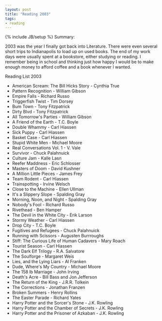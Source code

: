 ```yaml
---
layout: post
title: "Reading 2003"
tags:
- reading
---
```

{% include JB/setup %}
Summary:

2003 was the year I finally got back into Literature. There were even several short trips to Indianapolis to load up on used books. The end of my work days were usually spent at a bookstore, either studying or reading. I remember being in school and thinking just how happy I would be to make enough money to afford coffee and a book whenever I wanted.


Reading List 2003
* American Scream: The Bill Hicks Story - Cynthia True
* Pattern Recognition - William Gibson
* Empire Falls - Richard Russo
* Triggerfish Twist - Tim Dorsey
* Bum Town - Tony Fitzpatrick
* Dirty Blvd - Tony Fitzpatrick
* All Tomorrow's Parties - William Gibson
* A Friend of the Earth - T.C. Boyle
* Double Whammy - Carl Hiassen
* Sick Puppy - Carl Hiassen
* Basket Case - Carl Hiassen
* Stupid White Men - Michael Moore
* Real Conversations Vol. 1 - V. Vale
* Survivor - Chuck Palahnuick
* Culture Jam - Kalle Lasn
* Reefer Maddness - Eric Schlosser
* Masters of Doom - David Kushner
* A Million Little Pieces - James Frey
* Team Rodent - Carl Hiassen
* Trainspotting - Irvine Welsch
* Close to the Machine - Ellen Ullman
* It's a Slippery Slope - Spalding Gray
* Morning, Noon, and Night - Spalding Gray
* Nobody's Fool - Richard Russo
* Rivethead - Ben Hamper
* The Devil in the White City - Erik Larson
* Stormy Weather - Carl Hiassen
* Drop City - T.C. Boyle
* Fugitives and Refugees - Chuck Palahnuick
* Running with Scissors - Augusten Burrroughs
* Stiff: The Curious Life of Human Cadavers - Mary Roach
* Tourist Season - Carl Hiassen
* The Dark Elf Trilogy - R.A. Salvatore
* The Soulforge - Margaret Weis
* Lies, and the Lying Liars - Al Franken
* Dude, Where's My Country - Michael Moore
* The 158 lb Marriage - John Irving
* Death's Acre - Bill Bass and Jon Jefferson
* The Return of the King - J.R.R. Tolkein
* The Corrections - Jonathan Franzen
* Broken Summers - Henry Rollins
* The Easter Parade - Richard Yates
* Harry Potter and the Sorcer's Stone - J.K. Rowling
* Harry Potter and the Chamber of Secrets - J.K. Rowling
* Harry Potter and the Prisoner of Azkaban - J.K. Rowling


